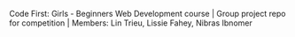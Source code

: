 Code First: Girls - Beginners Web Development course | 
Group project repo for competition | 
Members: Lin Trieu, Lissie Fahey, Nibras Ibnomer 
